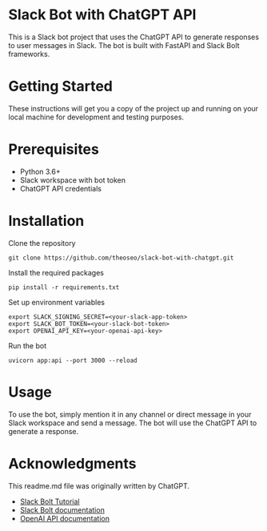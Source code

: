 # Slack Bot with ChatGPT API
This is a Slack bot project that uses the ChatGPT API to generate responses to user messages in Slack. The bot is built with FastAPI and Slack Bolt frameworks.

# Getting Started
These instructions will get you a copy of the project up and running on your local machine for development and testing purposes.

# Prerequisites
- Python 3.6+
- Slack workspace with bot token
- ChatGPT API credentials

# Installation
Clone the repository
```
git clone https://github.com/theoseo/slack-bot-with-chatgpt.git
```
Install the required packages
```
pip install -r requirements.txt
```
Set up environment variables
```
export SLACK_SIGNING_SECRET=<your-slack-app-token>
export SLACK_BOT_TOKEN=<your-slack-bot-token>
export OPENAI_API_KEY=<your-openai-api-key>
```
Run the bot
```
uvicorn app:api --port 3000 --reload
```

# Usage
To use the bot, simply mention it in any channel or direct message in your Slack workspace and send a message. The bot will use the ChatGPT API to generate a response.


# Acknowledgments
This readme.md file was originally written by ChatGPT.

- [Slack Bolt Tutorial](https://slack.dev/bolt-python/tutorial/getting-started)
- [Slack Bolt documentation](https://api.slack.com/tools/bolt)
- [OpenAI API documentation](https://platform.openai.com/docs/api-reference/introduction)